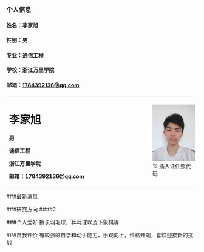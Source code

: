 ### 个人信息
#### 姓名：李家旭
#### 性别：男
#### 专业：通信工程
#### 学校：浙江万里学院
#### 邮箱：1784392136@qq.com

<table border="0">
  <tr>
    <td width="75%">
      <h1>李家旭</h1>
      <p><b>男</b></p>
      <p><b>通信工程</b></p>
      <p><b>浙江万里学院</b></p>
      <p><b>邮箱：1784392136@qq.com</b></p>
    </td>
    <td width="25%">
      <img src="/主页头像.jpg" width="100%">      % 插入证件照代码
    </td>
  </tr>
</table>

###最新消息


###研究方向
####2

###个人爱好
擅长羽毛球，乒乓球以及下象棋等

###自我评价
有较强的自学和动手能力，乐观向上，性格开朗，喜欢迎接新的挑战
